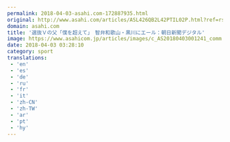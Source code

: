 ```yaml
---
permalink: 2018-04-03-asahi.com-172887935.html
original: http://www.asahi.com/articles/ASL426QB2L42PTIL02P.html?ref=rss
domain: asahi.com
title: '選抜Ｖの父「僕を超えて」　智弁和歌山・黒川にエール：朝日新聞デジタル'
image: https://www.asahicom.jp/articles/images/c_AS20180403001241_comm.jpg
date: 2018-04-03 03:28:10
category: sport
translations: 
 - 'en'
 - 'es'
 - 'de'
 - 'ru'
 - 'fr'
 - 'it'
 - 'zh-CN'
 - 'zh-TW'
 - 'ar'
 - 'pt'
 - 'hy'
---
```


